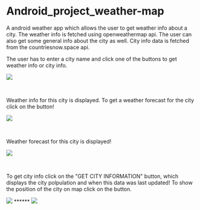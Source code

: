 # Android_project_weather-map

A android weather app which allows the user to get weather info about a city. The weather info is fetched using openweathermap api. The user can also get some general info about the city as well. City info data is fetched from the countriesnow.space api.

The user has to enter a city name and click one of the buttons to get weather info or city info.

![](/Images/Home.png)

<br>

Weather info for this city is displayed. To get a weather forecast for the city click on the button!

![](/Images/Weather.png)

<br>

Weather forecast for this city is displayed!

![](/Images/Forecast.png)


<br>

To get city info click on the "GET CITY INFORMATION" button, which displays the city polpulation and when this data was last updated! To show the position of the city on map click on the button.

![](/Images/City-info.png) ****** ![](/Images/City-map.png)


